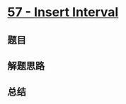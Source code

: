 # [57 - Insert Interval](https://leetcode.com/problems/insert-interval/)

## 题目


## 解题思路


## 总结


